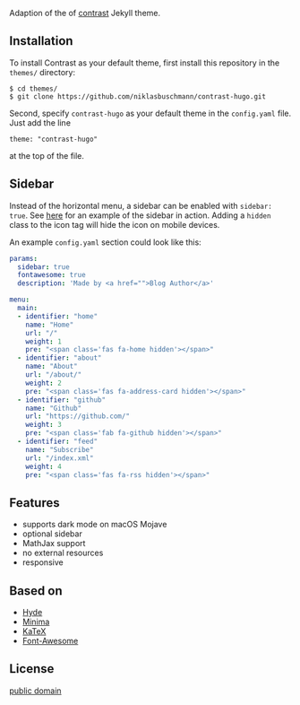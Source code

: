 Adaption of the of [contrast](https://github.com/niklasbuschmann/contrast) Jekyll theme.

## Installation

To install Contrast as your default theme, first install this repository in the `themes/` directory:

    $ cd themes/
    $ git clone https://github.com/niklasbuschmann/contrast-hugo.git

Second, specify `contrast-hugo` as your default theme in the `config.yaml` file. Just add the line

    theme: "contrast-hugo"

at the top of the file.

## Sidebar

Instead of the horizontal menu, a sidebar can be enabled with `sidebar: true`. See [here](https://niklasbuschmann.github.io/contrast/) for an example of the sidebar in action. Adding a `hidden` class to the icon tag will hide the icon on mobile devices.

An example `config.yaml` section could look like this:

```yaml
params:
  sidebar: true
  fontawesome: true
  description: 'Made by <a href="">Blog Author</a>'

menu:
  main:
  - identifier: "home"
    name: "Home"
    url: "/"
    weight: 1
    pre: "<span class='fas fa-home hidden'></span>"
  - identifier: "about"
    name: "About"
    url: "/about/"
    weight: 2
    pre: "<span class='fas fa-address-card hidden'></span>"
  - identifier: "github"
    name: "Github"
    url: "https://github.com/"
    weight: 3
    pre: "<span class='fab fa-github hidden'></span>"
  - identifier: "feed"
    name: "Subscribe"
    url: "/index.xml"
    weight: 4
    pre: "<span class='fas fa-rss hidden'></span>"
```

## Features

 - supports dark mode on macOS Mojave
 - optional sidebar
 - MathJax support
 - no external resources
 - responsive

## Based on

- [Hyde](https://github.com/poole/hyde)
- [Minima](https://github.com/jekyll/minima)
- [KaTeX](https://katex.org/)
- [Font-Awesome](https://fontawesome.com/)

## License

[public domain](http://unlicense.org/)
